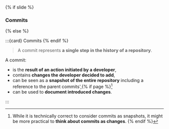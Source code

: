 {% if slide %}
### <i class="fas fa-code-commit"></i> Commits
{% else %}

:::{card} <i class="fas fa-code-commit"></i> Commits
{% endif %}

> A <i class="fab fa-git"></i> commit represents **a single step in the history of a repository**.

A commit:

- is the **result of an action initiated by a developer**,
- contains **changes the developer decided to add**,
- can be seen as a **snapshot of the entire repository** including a reference to the parent commits',{% if page %}[^sn5]
- can be used to **document introduced changes**.

:::


[^sn5]: While it is technically correct to consider commits as snapshots, it might be more practical to **think about commits as changes**.
{% endif %}
